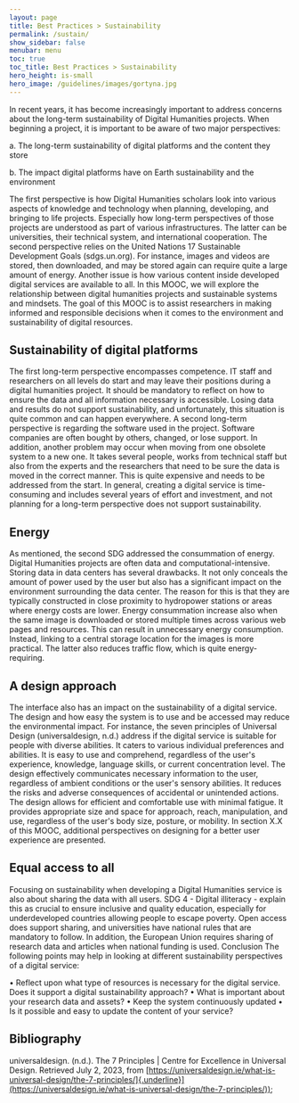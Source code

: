 ```yaml
---
layout: page
title: Best Practices > Sustainability
permalink: /sustain/
show_sidebar: false
menubar: menu
toc: true
toc_title: Best Practices > Sustainability
hero_height: is-small
hero_image: /guidelines/images/gortyna.jpg
---
```


In recent years, it has become increasingly important to address concerns about the long-term sustainability of Digital Humanities projects. When beginning a project, it is important to be aware of two major perspectives:

a.	The long-term sustainability of digital platforms and the content they store

b.	The impact digital platforms have on Earth sustainability and the environment

The first perspective is how Digital Humanities scholars look into various aspects of knowledge and technology when planning, developing, and bringing to life projects. Especially how long-term perspectives of those projects are understood as part of various infrastructures. The latter can be universities, their technical system, and international cooperation. The second perspective relies on the United Nations 17 Sustainable Development Goals (sdgs.un.org). For instance, images and videos are stored, then downloaded, and may be stored again can require quite a large amount of energy. Another issue is how various content inside developed digital services are available to all. In this MOOC, we will explore the relationship between digital humanities projects and sustainable systems and mindsets. The goal of this MOOC is to assist researchers in making informed and responsible decisions when it comes to the environment and sustainability of digital resources.

## Sustainability of digital platforms

The first long-term perspective encompasses competence. IT staff and researchers on all levels do start and may leave their positions during a digital humanities project. It should be mandatory to reflect on how to ensure the data and all information necessary is accessible. Losing data and results do not support sustainability, and unfortunately, this situation is quite common and can happen everywhere. A second long-term perspective is regarding the software used in the project. Software companies are often bought by others, changed, or lose support. In addition, another problem may occur when moving from one obsolete system to a new one. It takes several people, works from technical staff but also from the experts and the researchers that need to be sure the data is moved in the correct manner. This is quite expensive and needs to be addressed from the start. In general, creating a digital service is time-consuming and includes several years of effort and investment, and not planning for a long-term perspective does not support sustainability.

## Energy 

As mentioned, the second SDG addressed the consummation of energy. Digital Humanities projects are often data and computational-intensive. Storing data in data centers has several drawbacks. It not only conceals the amount of power used by the user but also has a significant impact on the environment surrounding the data center. The reason for this is that they are typically constructed in close proximity to hydropower stations or areas where energy costs are lower. Energy consummation increase also when the same image is downloaded or stored multiple times across various web pages and resources. This can result in unnecessary energy consumption. Instead, linking to a central storage location for the images is more practical. The latter also reduces traffic flow, which is quite energy-requiring.

## A design approach

The interface also has an impact on the sustainability of a digital service. The design and how easy the system is to use and be accessed may reduce the environmental impact. For instance, the seven principles of Universal Design (universaldesign, n.d.) address if the digital service is suitable for people with diverse abilities. It caters to various individual preferences and abilities. It is easy to use and comprehend, regardless of the user's experience, knowledge, language skills, or current concentration level. The design effectively communicates necessary information to the user, regardless of ambient conditions or the user's sensory abilities. It reduces the risks and adverse consequences of accidental or unintended actions. The design allows for efficient and comfortable use with minimal fatigue. It provides appropriate size and space for approach, reach, manipulation, and use, regardless of the user's body size, posture, or mobility. In section X.X of this MOOC, additional perspectives on designing for a better user experience are presented.

## Equal access to all

Focusing on sustainability when developing a Digital Humanities service is also about sharing the data with all users. SDG 4 - Digital illiteracy - explain this as crucial to ensure inclusive and quality education, especially for underdeveloped countries allowing people to escape poverty. Open access does support sharing, and universities have national rules that are mandatory to follow. In addition, the European Union requires sharing of research data and articles when national funding is used.
Conclusion
The following points may help in looking at different sustainability perspectives of a digital service:

•	Reflect upon what type of resources is necessary for the digital service. Does it support a digital sustainability approach? 
•	What is important about your research data and assets? 
•	Keep the system continuously updated
•	Is it possible and easy to update the content of your service?

## Bibliography

universaldesign. (n.d.). The 7 Principles | Centre for Excellence in Universal Design. Retrieved July 2, 2023, from [https://universaldesign.ie/what-is-universal-design/the-7-principles/]{.underline}](https://universaldesign.ie/what-is-universal-design/the-7-principles/));
